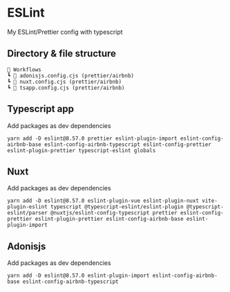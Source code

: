 # ESLint

My ESLint/Prettier config with typescript

## Directory & file structure

```
📂 Workflows
┗ 📜 adonisjs.config.cjs (prettier/airbnb)
┗ 📜 nuxt.config.cjs (prettier/airbnb)
┗ 📜 tsapp.config.cjs (prettier/airbnb)
```

## Typescript app

Add packages as dev dependencies

```shell
yarn add -D eslint@8.57.0 prettier eslint-plugin-import eslint-config-airbnb-base eslint-config-airbnb-typescript eslint-config-prettier eslint-plugin-prettier typescript-eslint globals
```

## Nuxt

Add packages as dev dependencies

```shell
yarn add -D eslint@8.57.0 eslint-plugin-vue eslint-plugin-nuxt vite-plugin-eslint typescript @typescript-eslint/eslint-plugin @typescript-eslint/parser @nuxtjs/eslint-config-typescript prettier eslint-config-prettier eslint-plugin-prettier eslint-config-airbnb-base eslint-plugin-import
```

## Adonisjs

Add packages as dev dependencies

```shell
yarn add -D eslint@8.57.0 eslint-plugin-import eslint-config-airbnb-base eslint-config-airbnb-typescript
```

